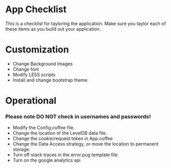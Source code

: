 # App Checklist
This is a checklist for tayloring the application. Make sure you taylor each of these items as you build out your application.

# Customization

* Change Background Images
* Change font
* Modify LESS scripts
* Install and change bootstrap theme


# Operational
### Please note DO NOT check in usernames and passwords!

* Modify the Config.coffee file.
* Change the location of the LevelDB data file.
* Change the cookie/request token in App.coffee
* Change the Data Access strategy, or move the location to permanent storage.
* Turn off stack traces in the error.pug template file.
* Turn on the google analytics api